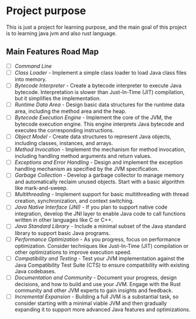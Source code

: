 # Project purpose

This is just a project for learning purpose, and the main goal of this
project is to learning java jvm and also rust language.

## Main Features Road Map

- [ ] *Command Line*
- [ ] *Class Loader* - Implement a simple class loader to load Java class files into memory.
- [ ] *Bytecode Interpreter* - Create a bytecode interpreter to execute Java bytecode. Interpretation is slower than Just-In-Time (JIT) compilation, but it simplifies the implementation.
- [ ] *Runtime Data Area* - Design basic data structures for the runtime data area, including the method area and the heap.
- [ ] *Bytecode Execution Engine* - Implement the core of the JVM, the bytecode execution engine. This engine interprets Java bytecode and executes the corresponding instructions.
- [ ] *Object Model* - Create data structures to represent Java objects, including classes, instances, and arrays.
- [ ] *Method Invocation* -  Implement the mechanism for method invocation, including handling method arguments and return values.
- [ ] *Exceptions and Error Handling* -  Design and implement the exception handling mechanism as specified by the JVM specification.
- [ ] *Garbage Collection* -  Develop a garbage collector to manage memory and automatically reclaim unused objects. Start with a basic algorithm like mark-and-sweep.
- [ ] *Multithreading* -  Implement support for basic multithreading with thread creation, synchronization, and context switching.
- [ ] *Java Native Interface (JNI)* -  If you plan to support native code integration, develop the JNI layer to enable Java code to call functions written in other languages like C or C++.
- [ ] *Java Standard Library* -  Include a minimal subset of the Java standard library to support basic Java programs.
- [ ] *Performance Optimization* - As you progress, focus on performance optimization. Consider techniques like Just-In-Time (JIT) compilation or other optimizations to improve execution speed.
- [ ] *Compatibility and Testing* - Test your JVM implementation against the Java Compatibility Test Suite (CTS) to ensure compatibility with existing Java codebases.
- [ ] *Documentation and Community* -  Document your progress, design decisions, and how to build and use your JVM. Engage with the Rust community and other JVM experts to gain insights and feedback.
- [ ] *Incremental Expansion* -  Building a full JVM is a substantial task, so consider starting with a minimal viable JVM and then gradually expanding it to support more advanced Java features and optimizations.
